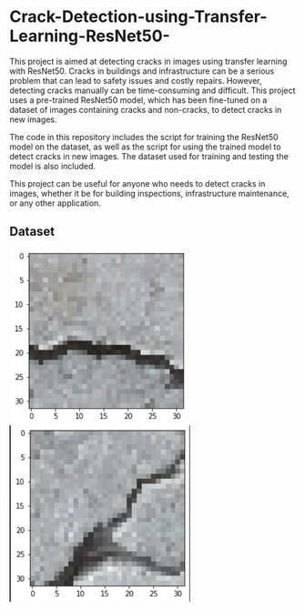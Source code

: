 # Crack-Detection-using-Transfer-Learning-ResNet50-
This project is aimed at detecting cracks in images using transfer learning with ResNet50. Cracks in buildings and infrastructure can be a serious problem that can lead to safety issues and costly repairs. However, detecting cracks manually can be time-consuming and difficult. This project uses a pre-trained ResNet50 model, which has been fine-tuned on a dataset of images containing cracks and non-cracks, to detect cracks in new images.

The code in this repository includes the script for training the ResNet50 model on the dataset, as well as the script for using the trained model to detect cracks in new images. The dataset used for training and testing the model is also included.

This project can be useful for anyone who needs to detect cracks in images, whether it be for building inspections, infrastructure maintenance, or any other application.

## Dataset

![2](2.jpg) ![3](3.jpg)
